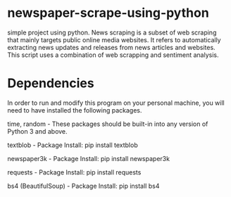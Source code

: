 # newspaper-scrape-using-python 

simple project using python. News scraping is a subset of web scraping that mainly targets public online media websites. It refers to automatically extracting news updates and releases from news articles and websites. This script uses a combination of 
web scrapping and sentiment analysis.


# Dependencies

In order to run and modify this program on your personal machine, you will need to have installed the following packages.

time, random - These packages should be built-in into any version of Python 3 and above.

textblob - Package Install: pip install textblob

newspaper3k - Package Install: pip install newspaper3k

requests - Package Install: pip install requests

bs4 (BeautifulSoup) - Package Install: pip install bs4 


